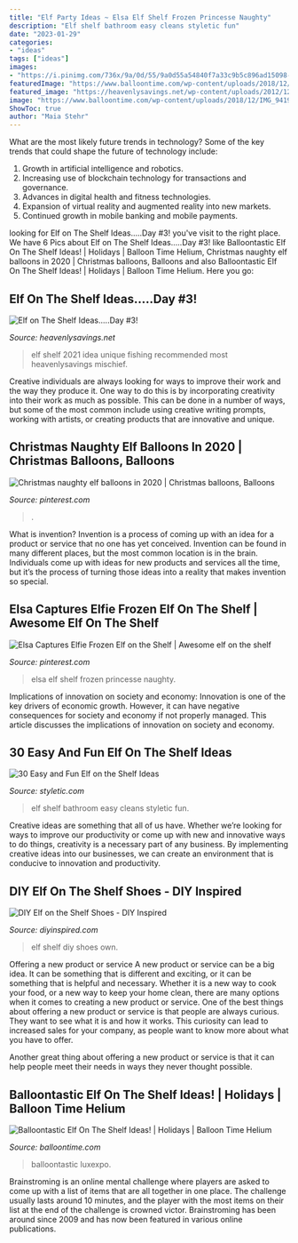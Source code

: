 ```yaml
---
title: "Elf Party Ideas ~ Elsa Elf Shelf Frozen Princesse Naughty"
description: "Elf shelf bathroom easy cleans styletic fun"
date: "2023-01-29"
categories:
- "ideas"
tags: ["ideas"]
images:
- "https://i.pinimg.com/736x/9a/0d/55/9a0d55a54840f7a33c9b5c896ad15098--frozen-elsa.jpg"
featuredImage: "https://www.balloontime.com/wp-content/uploads/2018/12/IMG_9419-800x1200.jpg"
featured_image: "https://heavenlysavings.net/wp-content/uploads/2012/12/005done2.jpg"
image: "https://www.balloontime.com/wp-content/uploads/2018/12/IMG_9419-800x1200.jpg"
ShowToc: true
author: "Maia Stehr"
---
```



What are the most likely future trends in technology?
Some of the key trends that could shape the future of technology include: 
1. Growth in artificial intelligence and robotics. 
2. Increasing use of blockchain technology for transactions and governance. 
3. Advances in digital health and fitness technologies. 
4. Expansion of virtual reality and augmented reality into new markets. 
5. Continued growth in mobile banking and mobile payments.

	

		
looking for Elf on The Shelf Ideas.....Day #3! you've visit to the right place. We have 6 Pics about Elf on The Shelf Ideas.....Day #3! like Balloontastic Elf On The Shelf Ideas! | Holidays | Balloon Time Helium, Christmas naughty elf balloons in 2020 | Christmas balloons, Balloons and also Balloontastic Elf On The Shelf Ideas! | Holidays | Balloon Time Helium. Here you go:
		
    
## Elf On The Shelf Ideas.....Day #3!

<img loading=lazy src="https://heavenlysavings.net/wp-content/uploads/2012/12/005done2.jpg" onerror="this.onerror=null;this.src='https://tse3.mm.bing.net/th?id=OIP.cJPohOyeDeXk2a_gkoQY8gHaIR&amp;pid=15.1';" alt="Elf on The Shelf Ideas.....Day #3!">

_Source: heavenlysavings.net_

>elf shelf 2021 idea unique fishing recommended most heavenlysavings mischief. 

	

Creative individuals are always looking for ways to improve their work and the way they produce it. One way to do this is by incorporating creativity into their work as much as possible. This can be done in a number of ways, but some of the most common include using creative writing prompts, working with artists, or creating products that are innovative and unique.

    
## Christmas Naughty Elf Balloons In 2020 | Christmas Balloons, Balloons

<img loading=lazy src="https://i.pinimg.com/736x/6e/4c/28/6e4c28bc67bddb6b6335a399bd650c4d.jpg" onerror="this.onerror=null;this.src='https://tse4.mm.bing.net/th?id=OIP.IEFm2gXj6N087vItdoQr7AHaFi&amp;pid=15.1';" alt="Christmas naughty elf balloons in 2020 | Christmas balloons, Balloons">

_Source: pinterest.com_

>. 

	

What is invention?
Invention is a process of coming up with an idea for a product or service that no one has yet conceived. Invention can be found in many different places, but the most common location is in the brain. Individuals come up with ideas for new products and services all the time, but it’s the process of turning those ideas into a reality that makes invention so special.

    
## Elsa Captures Elfie Frozen Elf On The Shelf | Awesome Elf On The Shelf

<img loading=lazy src="https://i.pinimg.com/736x/9a/0d/55/9a0d55a54840f7a33c9b5c896ad15098--frozen-elsa.jpg" onerror="this.onerror=null;this.src='https://tse3.mm.bing.net/th?id=OIP.qQm-dDgf8CWOI8B54bWcfAHaJ4&amp;pid=15.1';" alt="Elsa Captures Elfie Frozen Elf on the Shelf | Awesome elf on the shelf">

_Source: pinterest.com_

>elsa elf shelf frozen princesse naughty. 

	

Implications of innovation on society and economy:
Innovation is one of the key drivers of economic growth. However, it can have negative consequences for society and economy if not properly managed. This article discusses the implications of innovation on society and economy.

    
## 30 Easy And Fun Elf On The Shelf Ideas

<img loading=lazy src="http://styletic.com/wp-content/uploads/2015/12/elf-on-the-shelf-ideas/11-elf-on-the-shelf-ideas.jpg" onerror="this.onerror=null;this.src='https://tse1.mm.bing.net/th?id=OIP.GGl5_MSqcJDUz9PgUwEZaQHaMA&amp;pid=15.1';" alt="30 Easy and Fun Elf on the Shelf Ideas">

_Source: styletic.com_

>elf shelf bathroom easy cleans styletic fun. 

	

Creative ideas are something that all of us have. Whether we’re looking for ways to improve our productivity or come up with new and innovative ways to do things, creativity is a necessary part of any business. By implementing creative ideas into our businesses, we can create an environment that is conducive to innovation and productivity.

    
## DIY Elf On The Shelf Shoes - DIY Inspired

<img loading=lazy src="https://diyinspired.com/wp-content/uploads/2014/12/Make-your-Own-Elf-Boots.jpg" onerror="this.onerror=null;this.src='https://tse4.mm.bing.net/th?id=OIP.dz8H5LMd_3GWzprDQp8RdQHaLJ&amp;pid=15.1';" alt="DIY Elf on the Shelf Shoes - DIY Inspired">

_Source: diyinspired.com_

>elf shelf diy shoes own. 

	

Offering a new product or service
A new product or service can be a big idea. It can be something that is different and exciting, or it can be something that is helpful and necessary. Whether it is a new way to cook your food, or a new way to keep your home clean, there are many options when it comes to creating a new product or service. 
One of the best things about offering a new product or service is that people are always curious. They want to see what it is and how it works. This curiosity can lead to increased sales for your company, as people want to know more about what you have to offer. 

Another great thing about offering a new product or service is that it can help people meet their needs in ways they never thought possible.

    
## Balloontastic Elf On The Shelf Ideas! | Holidays | Balloon Time Helium

<img loading=lazy src="https://www.balloontime.com/wp-content/uploads/2018/12/IMG_9419-800x1200.jpg" onerror="this.onerror=null;this.src='https://tse3.mm.bing.net/th?id=OIP.rZPNXpzF0d8QO-C11QSqFQHaLH&amp;pid=15.1';" alt="Balloontastic Elf On The Shelf Ideas! | Holidays | Balloon Time Helium">

_Source: balloontime.com_

>balloontastic luxexpo. 

	

Brainstroming is an online mental challenge where players are asked to come up with a list of items that are all together in one place. The challenge usually lasts around 10 minutes, and the player with the most items on their list at the end of the challenge is crowned victor. Brainstroming has been around since 2009 and has now been featured in various online publications.

